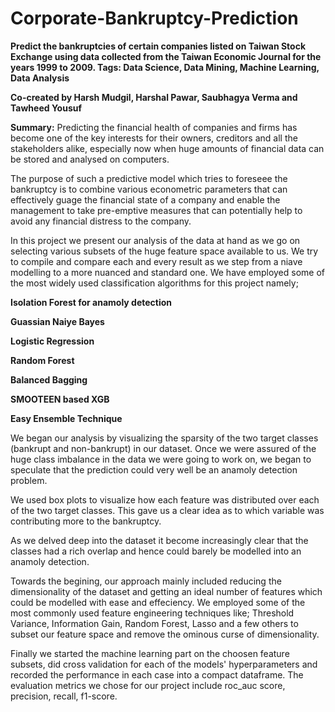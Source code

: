 # Corporate-Bankruptcy-Prediction

**Predict the bankruptcies of certain companies listed on Taiwan Stock Exchange using data collected from the Taiwan Economic Journal for the years 1999 to 2009.
Tags: Data Science, Data Mining, Machine Learning, Data Analysis**

**Co-created by Harsh Mudgil, Harshal Pawar, Saubhagya Verma and Tawheed Yousuf**

**Summary:**
Predicting the financial health of companies and firms has become one of the key interests for their owners, creditors and all the stakeholders alike, especially now when huge amounts of financial data can be stored and analysed on computers.

The purpose of such a predictive model which tries to foreseee the bankruptcy is to combine various econometric parameters that can effectively guage the financial state of a company and enable the management to take pre-emptive measures that can potentially help to avoid any financial distress to the company.

In this project we present our analysis of the data at hand as we go on selecting various subsets of the huge feature space available to us. We try to compile and compare each and every result as we step from a niave modelling to a more nuanced and standard one. We have employed some of the most widely used classification algorithms for this project namely;

**Isolation Forest for anamoly detection**

**Guassian Naiye Bayes**

**Logistic Regression**

**Random Forest**

**Balanced Bagging**

**SMOOTEEN based XGB**

**Easy Ensemble Technique**

We began our analysis by visualizing the sparsity of the two target classes (bankrupt and non-bankrupt) in our dataset. Once we were assured of the huge class imbalance in the data we were going to work on, we began to speculate that the prediction could very well be an anamoly detection problem.

We used box plots to visualize how each feature was distributed over each of the two target classes. This gave us a clear idea as to which variable was contributing more to the bankruptcy.

As we delved deep into the dataset it become increasingly clear that the classes had a rich overlap and hence could barely be modelled into an anamoly detection.

Towards the begining, our approach mainly included reducing the dimensionality of the dataset and getting an ideal number of features which could be modelled with ease and effeciency. We employed some of the most commonly used feature engineering techniques like; Threshold Variance, Information Gain, Random Forest, Lasso and a few others to subset our feature space and remove the ominous curse of dimensionality.

Finally we started the machine learning part on the choosen feature subsets, did cross validation for each of the models' hyperparameters and recorded the performance in each case into a compact dataframe. The evaluation metrics we chose for our project include roc_auc score, precision, recall, f1-score.
